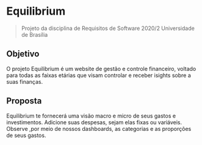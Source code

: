 
# Equilibrium
 > Projeto da disciplina de Requisitos de Software 2020/2 Universidade de Brasília
## Objetivo
O projeto Equilibrium é um website de gestão e controle financeiro, voltado para todas as faixas etárias que visam controlar e receber isights sobre a suas finanças.

## Proposta
Equilibrium te fornecerá uma visão macro e micro de seus gastos e investimentos. Adicione suas despesas, sejam elas fixas ou variáveis. Observe ,por meio de nossos dashboards, as categorias e as proporções de seus gastos.